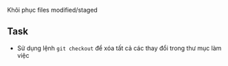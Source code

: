 Khôi phục files modified/staged

## Task

- Sử dụng lệnh `git checkout` để xóa tất cả các thay đổi trong thư mục làm việc
